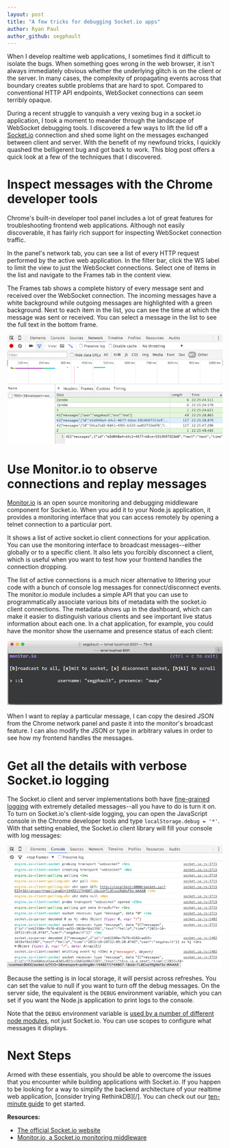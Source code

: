 ```yaml
---
layout: post
title: "A few tricks for debugging Socket.io apps"
author: Ryan Paul
author_github: segphault
---
```


When I develop realtime web applications, I sometimes find it difficult to
isolate the bugs. When something goes wrong in the web browser, it isn't always
immediately obvious whether the underlying glitch is on the client or the
server. In many cases, the complexity of propagating events across that
boundary creates subtle problems that are hard to spot. Compared to
conventional HTTP API endpoints, WebSocket connections can seem terribly
opaque.

During a recent struggle to vanquish a very vexing bug in a socket.io
application, I took a moment to meander through the landscape of WebSocket
debugging tools. I discovered a few ways to lift the lid off a
[Socket.io][socketio] connection and shed some light on the messages exchanged
between client and server. With the benefit of my newfound tricks, I quickly
quashed the belligerent bug and got back to work. This blog post offers a quick
look at a few of the techniques that I discovered.

<!--more-->

# Inspect messages with the Chrome developer tools

Chrome's built-in developer tool panel includes a lot of great features for
troubleshooting frontend web applications. Although not easily discoverable, it
has fairly rich support for inspecting WebSocket connection traffic.

In the panel's network tab, you can see a list of every HTTP request performed
by the active web application. In the filter bar, click the WS label to limit
the view to just the WebSocket connections. Select one of items in the list and
navigate to the Frames tab in the content view.

The Frames tab shows a complete history of every message sent and received over
the WebSocket connection. The incoming messages have a white background while
outgoing messages are highlighted with a green background. Next to each item in
the list, you can see the time at which the message was sent or received. You
can select a message in the list to see the full text in the bottom frame.

<img src="/assets/images/posts/2015-12-04-socketio-debug-chrome.png">

# Use Monitor.io to observe connections and replay messages

[Monitor.io][monitorio] is an open source monitoring and debugging middleware component for Socket.io. When you add it to your Node.js application, it provides a monitoring interface that you can access remotely by opening a telnet connection to a particular port.

It shows a list of active socket.io client connections for your application.
You can use the monitoring interface to broadcast messages--either globally or
to a specific client. It also lets you forcibly disconnect a client, which is
useful when you want to test how your frontend handles the connection dropping.

The list of active connections is a much nicer alternative to littering your
code with a bunch of console log messages for connect/disconnect events. The
monitor.io module includes a simple API that you can use to programmatically
associate various bits of metadata with the socket.io client connections. The
metadata shows up in the dashboard, which can make it easier to distinguish
various clients and see important live status information about each one. In a
chat application, for example, you could have the monitor show the username and
presence status of each client:

<img src="/assets/images/posts/2015-12-04-socketio-debug-monitor.png">

When I want to replay a particular message, I can copy the desired JSON from
the Chrome network panel and paste it into the monitor's broadcast feature. I
can also modify the JSON or type in arbitrary values in order to see how my
frontend handles the messages.

# Get all the details with verbose Socket.io logging

The Socket.io client and server implementations both have
[fine-grained logging][logging] with extremely detailed messages--all you have
to do is turn it on. To turn on Socket.io's client-side logging, you can open
the JavaScript console in the Chrome developer tools and type
`localStorage.debug = '*'`. With that setting enabled, the Socket.io client
library will fill your console with log messages:

<img src="/assets/images/posts/2015-12-04-socketio-debug-logs.png">

Because the setting is in local storage, it will persist across refreshes. You
can set the value to null if you want to turn off the debug messages.  On the
server side, the equivalent is the `DEBUG` environment variable, which you can
set if you want the Node.js application to print logs to the console. 

Note that the `DEBUG` environment variable is
[used by a number of different node modules][nodedebug],
not just Socket.io. You can use scopes to configure what messages it displays.

# Next Steps

Armed with these essentials, you should be able to overcome the issues that you
encounter while building applications with Socket.io. If you happen to be
looking for a way to simplify the backend architecture of your realtime web
application, [consider trying RethinkDB][/]. You can check out our
[ten-minute guide][guide] to get started.

**Resources:**

* [The official Socket.io website][socketio]
* [Monitor.io, a Socket.io monitoring middleware][monitorio]

[socketio]: http://socket.io/
[monitorio]: http://drewblaisdell.github.io/monitor.io/
[logging]: http://socket.io/docs/logging-and-debugging/
[nodedebug]: https://github.com/visionmedia/debug
[guide]: /docs/guide/javascript/

